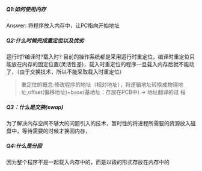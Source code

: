 #### 

##### Q1:如何使用内存
Answer: 将程序放入内存中，让PC指向开始地址


##### Q2:什么时候完成重定位以及优劣
运行时?编译时?载入时? 目前的操作系统都是采用运行时重定位，编译时重定位只能放在内存的固定位置(灵活性差)，载入时重定位的程序一旦载入内存后就不能动了，（由于交换技术，所以不能采取载入时重定位）

> 重定位的概念:修改程序的地址（相对地址），将逻辑地址转换成物理地址,offset(偏移地址)+base(基地址：存放在PCB中) -> 地址翻译的过
程 

##### Q3：什么是交换(swap)
 为了解决内存空间不够大的问题引入的技术，暂时性的将进程所需要的资源放入磁盘中，等待需要的时候才换回内存，


##### Q4:什么是分段
因为整个程序不是一起载入内存中的，而是以段的形式存放在内存中的
